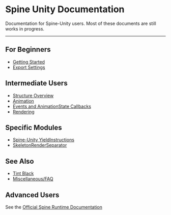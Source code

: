 # Spine Unity Documentation
Documentation for Spine-Unity users.
Most of these documents are still works in progress.

----------

## For Beginners
- [Getting Started](https://github.com/pharan/spine-unity-docs/blob/master/Getting-Started.md)
- [Export Settings](https://github.com/pharan/spine-unity-docs/blob/master/Export-Settings.md)

## Intermediate Users
- [Structure Overview](https://github.com/pharan/spine-unity-docs/blob/master/Structure-Overview.md)
- [Animation](https://github.com/pharan/spine-unity-docs/blob/master/Animation.md)
- [Events and AnimationState Callbacks](https://github.com/pharan/spine-unity-docs/blob/master/Events.md)
- [Rendering](https://github.com/pharan/spine-unity-docs/blob/master/Rendering.md)

## Specific Modules
- [Spine-Unity YieldInstructions](https://github.com/pharan/spine-unity-docs/blob/master/Spine-Unity-YieldInstructions.md)
- [SkeletonRenderSeparator](https://github.com/pharan/spine-unity-docs/blob/master/SkeletonRenderSeparator.md)

## See Also
- [Tint Black](https://github.com/pharan/spine-unity-docs/blob/master/Tint-Black.md)
- [Miscellaneous/FAQ](https://github.com/pharan/spine-unity-docs/blob/master/Miscellaneous.md)

## Advanced Users
See the [Official Spine Runtime Documentation](http://esotericsoftware.com/spine-using-runtimes)